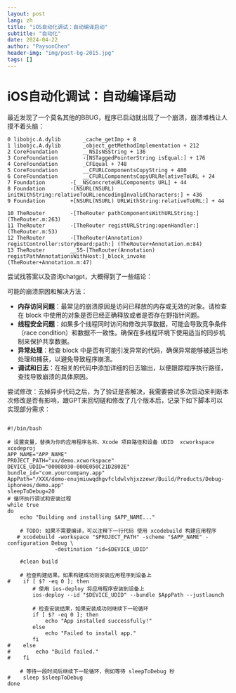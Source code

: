 ```yaml
---
layout: post
lang: zh
title: "iOS自动化调试：自动编译启动"
subtitle: "自动化"
date: 2024-04-22
author: "PaysonChen"
header-img: "img/post-bg-2015.jpg"
tags: []
---
```


# iOS自动化调试：自动编译启动

最近发现了一个莫名其他的BBUG，程序已启动就出现了一个崩溃，崩溃堆栈让人摸不着头脑：

```
0 libobjc.A.dylib		_cache_getImp + 8
1 libobjc.A.dylib		_object_getMethodImplementation + 212
2 CoreFoundation		__NSIsNSString + 136
3 CoreFoundation		-[NSTaggedPointerString isEqual:] + 176
4 CoreFoundation		_CFEqual + 748
5 CoreFoundation		__CFURLComponentsCopyString + 480
6 CoreFoundation		__CFURLComponentsCopyURLRelativeToURL + 24
7 Foundation		-[__NSConcreteURLComponents URL] + 44
8 Foundation		-[NSURL(NSURL) initWithString:relativeToURL:encodingInvalidCharacters:] + 436
9 Foundation		+[NSURL(NSURL) URLWithString:relativeToURL:] + 44

10 TheRouter		-[TheRouter pathComponentsWithURLString:] (TheRouter.m:263)
11 TheRouter		-[TheRouter registURLString:openHandler:] (TheRouter.m:53)
12 TheRouter		-[TheRouter(Annotation) registController:storyBoard:path:] (TheRouter+Annotation.m:84)
13 TheRouter		__55-[TheRouter(Annotation) registPathAnnotationsWithHost:]_block_invoke (TheRouter+Annotation.m:47)
```

尝试找答案以及咨询chatgpt，大概得到了一些结论：

可能的崩溃原因和解决方法：

- **内存访问问题**：最常见的崩溃原因是访问已释放的内存或无效的对象。请检查在 block 中使用的对象是否已经正确释放或者是否存在野指针问题。
- **线程安全问题**：如果多个线程同时访问和修改共享数据，可能会导致竞争条件（race condition）和数据不一致性。确保在多线程环境下使用适当的同步机制来保护共享数据。
- **异常处理**：检查 block 中是否有可能引发异常的代码，确保异常能够被适当地处理和捕获，以避免导致程序崩溃。
- **调试和日志**：在相关的代码中添加详细的日志输出，以便跟踪程序执行路径，查找导致崩溃的具体原因。

尝试修改：去掉异步代码之后，为了验证是否解决，我需要尝试多次启动来判断本次修改是否有影响，跟GPT来回切磋和修改了几个版本后，记录下如下脚本可以实现部分需求：

```shell

#!/bin/bash

# 设置变量，替换为你的应用程序名称、Xcode 项目路径和设备 UDID  xcworkspace xcodeproj
APP_NAME="APP_NAME"
PROJECT_PATH="xx/demo.xcworkspace"
DEVICE_UDID="00008030-000E050C21D2802E"
bundle_id="com.yourcompany.app"
AppPath="/XXX/demo-enujmiuwqdhgvfcldwlvhjxzzewr/Build/Products/Debug-iphoneos/demo.app"
sleepToDebug=20
# 循环执行调试和安装过程
while true
do
    echo "Building and installing $APP_NAME..."

    # TODO: 如果不需要编译，可以注释下一行代码 使用 xcodebuild 构建应用程序
   # xcodebuild -workspace "$PROJECT_PATH" -scheme "$APP_NAME" -configuration Debug \
               -destination "id=$DEVICE_UDID"
    
    #clean build

    # 检查构建结果，如果构建成功则安装应用程序到设备上
#    if [ $? -eq 0 ]; then
        # 使用 ios-deploy 将应用程序安装到设备上
        ios-deploy --id "$DEVICE_UDID" --bundle $AppPath --justlaunch

        # 检查安装结果，如果安装成功则继续下一轮循环
        if [ $? -eq 0 ]; then
            echo "App installed successfully!"
        else
            echo "Failed to install app."
        fi
#    else
#        echo "Build failed."
#    fi

    # 等待一段时间后继续下一轮循环，例如等待 sleepToDebug 秒
#    sleep $sleepToDebug
done

```



